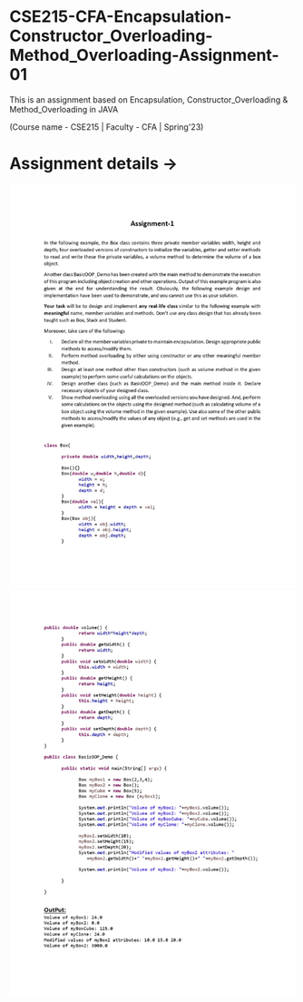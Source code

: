 # CSE215-CFA-Encapsulation-Constructor_Overloading-Method_Overloading-Assignment-01
This is an assignment based on Encapsulation, Constructor_Overloading &amp; Method_Overloading in JAVA 
<p>(Course name - CSE215 | Faculty - CFA | Spring'23)</p>

<h1><b>Assignment details → </b></h1>
<img src="Assignment PDFs/Assignment-1_page-0001.jpg">

<img src="Assignment PDFs/Assignment-1_page-0002.jpg">

